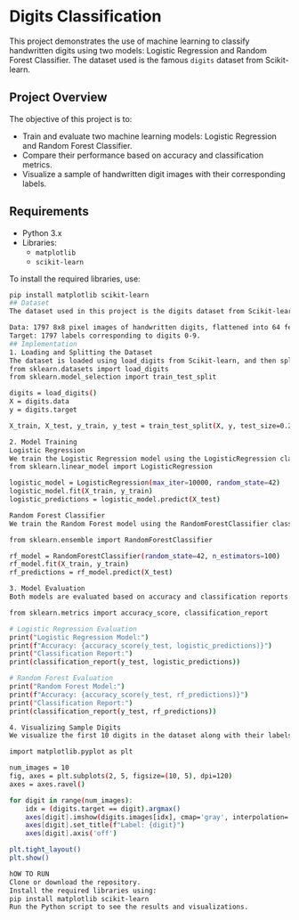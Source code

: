 # Digits Classification

This project demonstrates the use of machine learning to classify handwritten digits using two models: Logistic Regression and Random Forest Classifier. The dataset used is the famous `digits` dataset from Scikit-learn.

## Project Overview

The objective of this project is to:
- Train and evaluate two machine learning models: Logistic Regression and Random Forest Classifier.
- Compare their performance based on accuracy and classification metrics.
- Visualize a sample of handwritten digit images with their corresponding labels.

## Requirements

- Python 3.x
- Libraries:
  - `matplotlib`
  - `scikit-learn`
  
To install the required libraries, use:
```bash
pip install matplotlib scikit-learn
## Dataset
The dataset used in this project is the digits dataset from Scikit-learn, which consists of:

Data: 1797 8x8 pixel images of handwritten digits, flattened into 64 feature values.
Target: 1797 labels corresponding to digits 0-9.
## Implementation
1. Loading and Splitting the Dataset
The dataset is loaded using load_digits from Scikit-learn, and then split into training and testing sets using train_test_split.
from sklearn.datasets import load_digits
from sklearn.model_selection import train_test_split

digits = load_digits()
X = digits.data
y = digits.target

X_train, X_test, y_train, y_test = train_test_split(X, y, test_size=0.2, random_state=42)

2. Model Training
Logistic Regression
We train the Logistic Regression model using the LogisticRegression class. The max_iter=10000 ensures convergence.
from sklearn.linear_model import LogisticRegression

logistic_model = LogisticRegression(max_iter=10000, random_state=42)
logistic_model.fit(X_train, y_train)
logistic_predictions = logistic_model.predict(X_test)

Random Forest Classifier
We train the Random Forest model using the RandomForestClassifier class with 100 estimators.

from sklearn.ensemble import RandomForestClassifier

rf_model = RandomForestClassifier(random_state=42, n_estimators=100)
rf_model.fit(X_train, y_train)
rf_predictions = rf_model.predict(X_test)

3. Model Evaluation
Both models are evaluated based on accuracy and classification reports.

from sklearn.metrics import accuracy_score, classification_report

# Logistic Regression Evaluation
print("Logistic Regression Model:")
print(f"Accuracy: {accuracy_score(y_test, logistic_predictions)}")
print("Classification Report:")
print(classification_report(y_test, logistic_predictions))

# Random Forest Evaluation
print("Random Forest Model:")
print(f"Accuracy: {accuracy_score(y_test, rf_predictions)}")
print("Classification Report:")
print(classification_report(y_test, rf_predictions))

4. Visualizing Sample Digits
We visualize the first 10 digits in the dataset along with their labels.

import matplotlib.pyplot as plt

num_images = 10
fig, axes = plt.subplots(2, 5, figsize=(10, 5), dpi=120)
axes = axes.ravel()

for digit in range(num_images):
    idx = (digits.target == digit).argmax()
    axes[digit].imshow(digits.images[idx], cmap='gray', interpolation='nearest')
    axes[digit].set_title(f"Label: {digit}")
    axes[digit].axis('off')

plt.tight_layout()
plt.show()

hOW TO RUN
Clone or download the repository.
Install the required libraries using:
pip install matplotlib scikit-learn
Run the Python script to see the results and visualizations.

